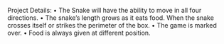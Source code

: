 Project Details:
• The Snake will have the ability to move in all four directions.
• The snake’s length grows as it eats food. When the snake crosses itself or strikes the
perimeter of the box.
• The game is marked over.
• Food is always given at different position.
